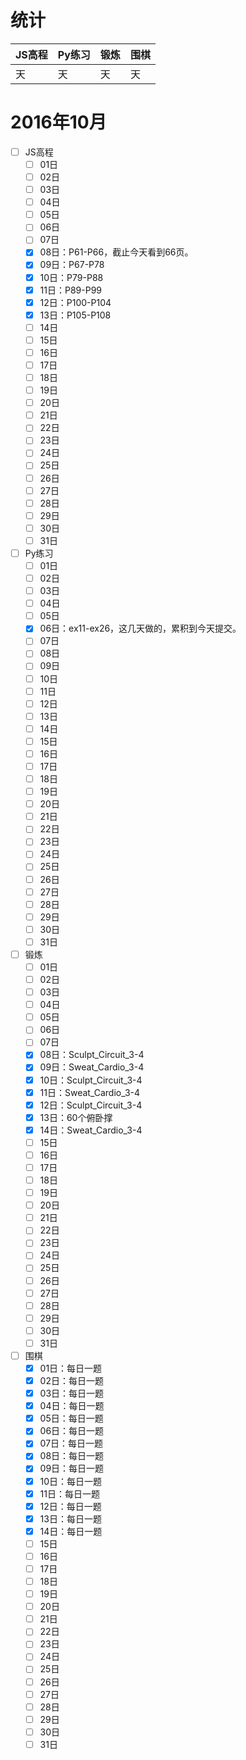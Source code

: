 # 统计

JS高程|Py练习|锻炼|围棋|
:-----|:-----|:---|:---|
天|天|天|天|

# 2016年10月
- [ ] JS高程
    - [ ] 01日
    - [ ] 02日
    - [ ] 03日
    - [ ] 04日
    - [ ] 05日
    - [ ] 06日
    - [ ] 07日
    - [x] 08日：P61-P66，截止今天看到66页。
    - [x] 09日：P67-P78
    - [x] 10日：P79-P88
    - [x] 11日：P89-P99
    - [x] 12日：P100-P104
    - [x] 13日：P105-P108
    - [ ] 14日
    - [ ] 15日
    - [ ] 16日
    - [ ] 17日
    - [ ] 18日
    - [ ] 19日
    - [ ] 20日
    - [ ] 21日
    - [ ] 22日
    - [ ] 23日
    - [ ] 24日
    - [ ] 25日
    - [ ] 26日
    - [ ] 27日
    - [ ] 28日
    - [ ] 29日
    - [ ] 30日
    - [ ] 31日
- [ ] Py练习
    - [ ] 01日
    - [ ] 02日
    - [ ] 03日
    - [ ] 04日
    - [ ] 05日
    - [x] 06日：ex11-ex26，这几天做的，累积到今天提交。
    - [ ] 07日
    - [ ] 08日
    - [ ] 09日
    - [ ] 10日
    - [ ] 11日
    - [ ] 12日
    - [ ] 13日
    - [ ] 14日
    - [ ] 15日
    - [ ] 16日
    - [ ] 17日
    - [ ] 18日
    - [ ] 19日
    - [ ] 20日
    - [ ] 21日
    - [ ] 22日
    - [ ] 23日
    - [ ] 24日
    - [ ] 25日
    - [ ] 26日
    - [ ] 27日
    - [ ] 28日
    - [ ] 29日
    - [ ] 30日
    - [ ] 31日
- [ ] 锻炼
    - [ ] 01日
    - [ ] 02日
    - [ ] 03日
    - [ ] 04日
    - [ ] 05日
    - [ ] 06日
    - [ ] 07日
    - [x] 08日：Sculpt_Circuit_3-4
    - [x] 09日：Sweat_Cardio_3-4
    - [x] 10日：Sculpt_Circuit_3-4
    - [x] 11日：Sweat_Cardio_3-4
    - [x] 12日：Sculpt_Circuit_3-4
    - [x] 13日：60个俯卧撑
    - [x] 14日：Sweat_Cardio_3-4
    - [ ] 15日
    - [ ] 16日
    - [ ] 17日
    - [ ] 18日
    - [ ] 19日
    - [ ] 20日
    - [ ] 21日
    - [ ] 22日
    - [ ] 23日
    - [ ] 24日
    - [ ] 25日
    - [ ] 26日
    - [ ] 27日
    - [ ] 28日
    - [ ] 29日
    - [ ] 30日
    - [ ] 31日
- [ ] 围棋
    - [x] 01日：每日一题
    - [x] 02日：每日一题
    - [x] 03日：每日一题
    - [x] 04日：每日一题
    - [x] 05日：每日一题
    - [x] 06日：每日一题
    - [x] 07日：每日一题
    - [x] 08日：每日一题
    - [x] 09日：每日一题
    - [x] 10日：每日一题
    - [x] 11日：每日一题
    - [x] 12日：每日一题
    - [x] 13日：每日一题
    - [x] 14日：每日一题
    - [ ] 15日
    - [ ] 16日
    - [ ] 17日
    - [ ] 18日
    - [ ] 19日
    - [ ] 20日
    - [ ] 21日
    - [ ] 22日
    - [ ] 23日
    - [ ] 24日
    - [ ] 25日
    - [ ] 26日
    - [ ] 27日
    - [ ] 28日
    - [ ] 29日
    - [ ] 30日
    - [ ] 31日